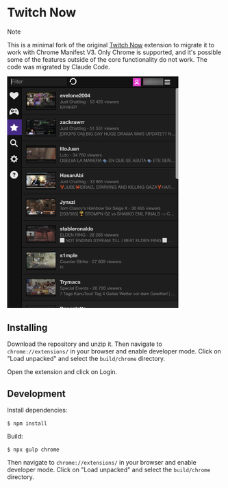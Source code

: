 # Twitch Now

> [!NOTE]
> This is a minimal fork of the original [Twitch Now](https://github.com/Ndragomirov/twitch-now) extension to migrate it to work with Chrome Manifest V3. Only Chrome is supported, and it's possible some of the features outside of the core functionality do not work. The code was migrated by Claude Code.

<img src="screenshot.png" alt="Twitch Now Extension" width="400">

## Installing

Download the repository and unzip it. Then navigate to `chrome://extensions/` in your browser and enable developer mode. Click on "Load unpacked" and select the `build/chrome` directory.

Open the extension and click on Login.

## Development

Install dependencies:
```
$ npm install
```

Build:
```
$ npx gulp chrome
```

Then navigate to `chrome://extensions/` in your browser and enable developer mode. Click on "Load unpacked" and select the `build/chrome` directory.